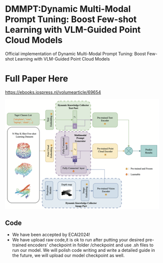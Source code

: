 # DMMPT:Dynamic Multi-Modal Prompt Tuning: Boost Few-shot Learning with VLM-Guided Point Cloud Models
Official implementation of Dynamic Multi-Modal Prompt Tuning: Boost Few-shot Learning with VLM-Guided Point Cloud Models



#  Full Paper Here
https://ebooks.iospress.nl/volumearticle/69654


![pipeline](https://github.com/eminentgu/DMMPT/blob/main/m2932/Screenshot%202024-10-09%20at%2000.55.46.png?raw=true)
## Code
* We have been accepted by ECAI2024!
* We have upload raw code,it is ok to run after putting your desired pre-trained encoders' checkpoint in folder /checkpoint and use .sh files to run our model. We will polish code writing and write a detailed guide in the future, we will upload our model checkpoint as well.
